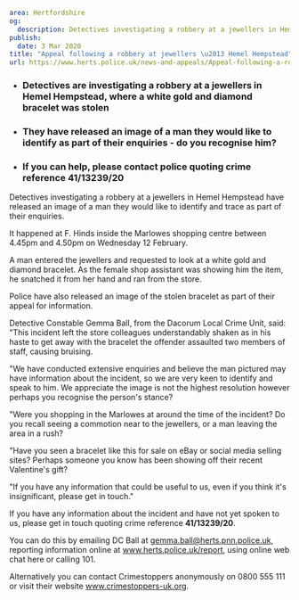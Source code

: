 ```yaml
area: Hertfordshire
og:
  description: Detectives investigating a robbery at a jewellers in Hemel Hempstead have released an image of a man they would like to identify and trace as part of their enquiries.
publish:
  date: 3 Mar 2020
title: "Appeal following a robbery at jewellers \u2013 Hemel Hempstead"
url: https://www.herts.police.uk/news-and-appeals/Appeal-following-a-robbery-at-jewellers-hemel-hempstead-1486
```

* ### Detectives are investigating a robbery at a jewellers in Hemel Hempstead, where a white gold and diamond bracelet was stolen

 * ### They have released an image of a man they would like to identify as part of their enquiries - do you recognise him?

 * ### If you can help, please contact police quoting crime reference 41/13239/20

Detectives investigating a robbery at a jewellers in Hemel Hempstead have released an image of a man they would like to identify and trace as part of their enquiries.

It happened at F. Hinds inside the Marlowes shopping centre between 4.45pm and 4.50pm on Wednesday 12 February.

A man entered the jewellers and requested to look at a white gold and diamond bracelet. As the female shop assistant was showing him the item, he snatched it from her hand and ran from the store.

Police have also released an image of the stolen bracelet as part of their appeal for information.

Detective Constable Gemma Ball, from the Dacorum Local Crime Unit, said: "This incident left the store colleagues understandably shaken as in his haste to get away with the bracelet the offender assaulted two members of staff, causing bruising.

"We have conducted extensive enquiries and believe the man pictured may have information about the incident, so we are very keen to identify and speak to him. We appreciate the image is not the highest resolution however perhaps you recognise the person's stance?

"Were you shopping in the Marlowes at around the time of the incident? Do you recall seeing a commotion near to the jewellers, or a man leaving the area in a rush?

"Have you seen a bracelet like this for sale on eBay or social media selling sites? Perhaps someone you know has been showing off their recent Valentine's gift?

"If you have any information that could be useful to us, even if you think it's insignificant, please get in touch."

If you have any information about the incident and have not yet spoken to us, please get in touch quoting crime reference **41/13239/20**.

You can do this by emailing DC Ball at gemma.ball@herts.pnn.police.uk, reporting information online at www.herts.police.uk/report, using online web chat here or calling 101.

Alternatively you can contact Crimestoppers anonymously on 0800 555 111 or visit their website www.crimestoppers-uk.org.
